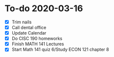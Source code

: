 # To-do 2020-03-16

- [X] Trim nails
- [X] Call dental office
- [X] Update Calendar
- [X] Do CISC 190 homeworks
- [X] Finish MATH 141 Lectures
- [X] Start Math 141 quiz 6/Study ECON 121 chapter 8

